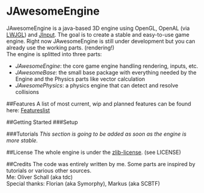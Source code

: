 JAwesomeEngine
==============

JAwesomeEngine is a java-based 3D engine using OpenGL, OpenAL (via [LWJGL](http://www.lwjgl.org/)) and [JInput](https://java.net/projects/jinput). The goal is to create a stable and easy-to-use game engine. Right now JAwesomeEngine is still under development but you can already use the working parts. (rendering!)  
The engine is splitted into three parts:
* *JAwesomeEngine*: the core game engine handling rendering, inputs, etc.
* *JAwesomeBase*: the small base package with everything needed by the Engine and the Physics parts like vector calculation
* *JAwesomePhysics*: a physics engine that can detect and resolve collisions

##Features
A list of most current, wip and planned features can be found here: [Featureslist](https://docs.google.com/document/d/15QltT290VhC6iJiMpwFT2kjq1JI1Age-wUBiEWgNOl8/)

##Getting Started
###Setup

###Tutorials
*This section is going to be added as soon as the engine is more stable.*

##License
The whole engine is under the [zlib-license](http://opensource.org/licenses/Zlib). (see LICENSE)

##Credits
The code was entirely written by me. Some parts are inspired by tutorials or various other sources.  
Me: Oliver Schall (aka tdc)  
Special thanks: Florian (aka Symorphy), Markus (aka SCBTF)
